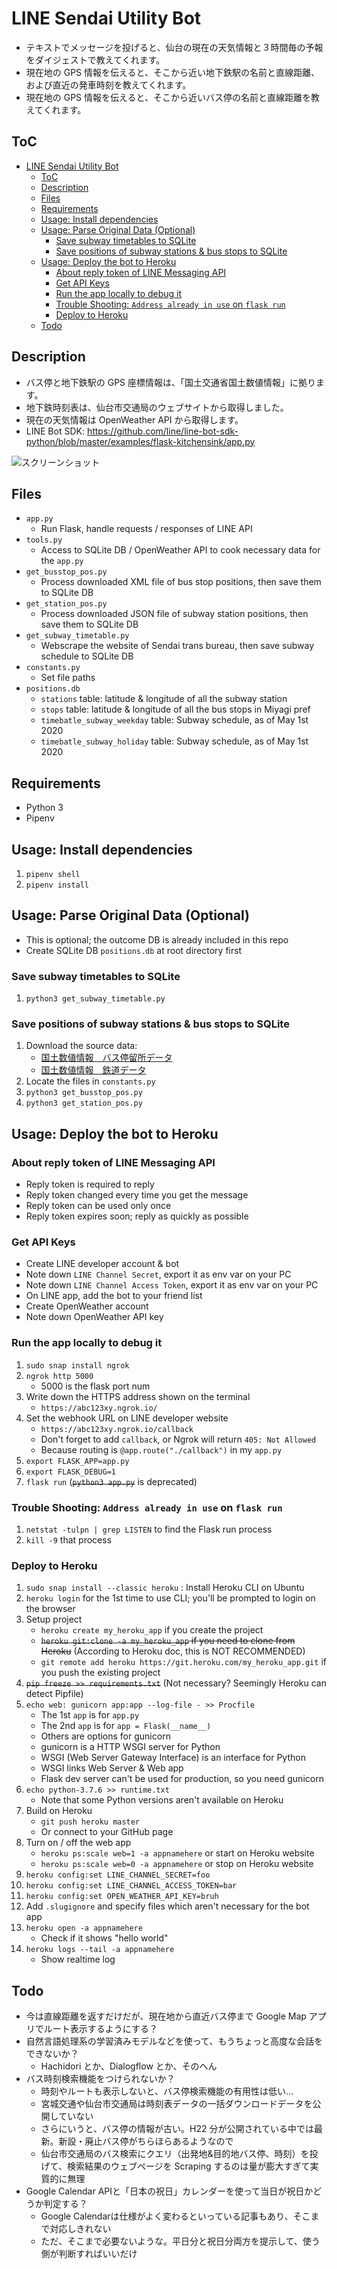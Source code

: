 # LINE Sendai Utility Bot

- テキストでメッセージを投げると、仙台の現在の天気情報と３時間毎の予報をダイジェストで教えてくれます。
- 現在地の GPS 情報を伝えると、そこから近い地下鉄駅の名前と直線距離、および直近の発車時刻を教えてくれます。
- 現在地の GPS 情報を伝えると、そこから近いバス停の名前と直線距離を教えてくれます。

## ToC

- [LINE Sendai Utility Bot](#line-sendai-utility-bot)
  - [ToC](#toc)
  - [Description](#description)
  - [Files](#files)
  - [Requirements](#requirements)
  - [Usage: Install dependencies](#usage-install-dependencies)
  - [Usage: Parse Original Data (Optional)](#usage-parse-original-data-optional)
    - [Save subway timetables to SQLite](#save-subway-timetables-to-sqlite)
    - [Save positions of subway stations & bus stops to SQLite](#save-positions-of-subway-stations--bus-stops-to-sqlite)
  - [Usage: Deploy the bot to Heroku](#usage-deploy-the-bot-to-heroku)
    - [About reply token of  LINE Messaging API](#about-reply-token-of-line-messaging-api)
    - [Get API Keys](#get-api-keys)
    - [Run the app locally to debug it](#run-the-app-locally-to-debug-it)
    - [Trouble Shooting: `Address already in use` on `flask run`](#trouble-shooting-address-already-in-use-on-flask-run)
    - [Deploy to Heroku](#deploy-to-heroku)
  - [Todo](#todo)

## Description

- バス停と地下鉄駅の GPS 座標情報は、「国土交通省国土数値情報」に拠ります。
- 地下鉄時刻表は、仙台市交通局のウェブサイトから取得しました。
- 現在の天気情報は OpenWeather API から取得します。
- LINE Bot SDK: https://github.com/line/line-bot-sdk-python/blob/master/examples/flask-kitchensink/app.py

![スクリーンショット](./screenshot.jpg)

## Files

- `app.py`
  - Run Flask, handle requests / responses of LINE API
- `tools.py`
  - Access to SQLite DB / OpenWeather API to cook necessary data for the `app.py`
- `get_busstop_pos.py`
  - Process downloaded XML file of bus stop positions, then save them to SQLite DB
- `get_station_pos.py`
  - Process downloaded JSON file of subway station positions, then save them to SQLite DB
- `get_subway_timetable.py`
  - Webscrape the website of Sendai trans bureau, then save subway schedule to SQLite DB
- `constants.py`
  - Set file paths
- `positions.db`
  - `stations` table: latitude & longitude of all the subway station
  - `stops` table: latitude & longitude of all the bus stops in Miyagi pref
  - `timebatle_subway_weekday` table: Subway schedule, as of May 1st 2020
  - `timebatle_subway_holiday` table: Subway schedule, as of May 1st 2020

## Requirements

- Python 3
- Pipenv

## Usage: Install dependencies

1. `pipenv shell`
2. `pipenv install`

## Usage: Parse Original Data (Optional)

- This is optional; the outcome DB is already included in this repo
- Create SQLite DB `positions.db` at root directory first

### Save subway timetables to SQLite

1. `python3 get_subway_timetable.py`

### Save positions of subway stations & bus stops to SQLite

1. Download the source data:
   - [国土数値情報　バス停留所データ](http://nlftp.mlit.go.jp/ksj/gml/datalist/KsjTmplt-P11.html)
   - [国土数値情報　鉄道データ](http://nlftp.mlit.go.jp/ksj/gml/datalist/KsjTmplt-N02-v2_3.html)
2. Locate the files in `constants.py`
3. `python3 get_busstop_pos.py`
4. `python3 get_station_pos.py`

## Usage: Deploy the bot to Heroku

### About reply token of  LINE Messaging API

- Reply token is required to reply
- Reply token changed every time you get the message
- Reply token can be used only once
- Reply token expires soon; reply as quickly as possible

### Get API Keys

- Create LINE developer account & bot
- Note down `LINE Channel Secret`, export it as env var on your PC
- Note down `LINE Channel Access Token`, export it as env var on your PC
- On LINE app, add the bot to your friend list
- Create OpenWeather account
- Note down OpenWeather API key

### Run the app locally to debug it

1. `sudo snap install ngrok`
2. `ngrok http 5000`
   - 5000 is the flask port num
3. Write down the HTTPS address shown on the terminal
   - `https://abc123xy.ngrok.io/`
4. Set the webhook URL on LINE developer website
   - `https://abc123xy.ngrok.io/callback`
   - Don't forget to add `callback`, or Ngrok will return `405: Not Allowed`
   - Because routing is `@app.route("./callback")` in my `app.py`
5. `export FLASK_APP=app.py`
6. `export FLASK_DEBUG=1`
7. `flask run` (~~`python3 app.py`~~ is deprecated)

### Trouble Shooting: `Address already in use` on `flask run`

1. `netstat -tulpn | grep LISTEN` to find the Flask run process
2. `kill -9` that process

### Deploy to Heroku

1. `sudo snap install --classic heroku` : Install Heroku CLI on Ubuntu
1. `heroku login` for the 1st time to use CLI; you'll be prompted to login on the browser
1. Setup project
   - `heroku create my_heroku_app` if you create the project
   - ~~`heroku git:clone -a my_heroku_app` if you need to clone from Heroku~~ (According to Heroku doc, this is NOT RECOMMENDED)
   - `git remote add heroku https://git.heroku.com/my_heroku_app.git` if you push the existing project
1. ~~`pip freeze >> requirements.txt`~~ (Not necessary? Seemingly Heroku can detect Pipfile)
1. `echo web: gunicorn app:app --log-file - >> Procfile`
   - The 1st `app` is for `app.py`
   - The 2nd `app` is for `app = Flask(__name__)`
   - Others are options for gunicorn
   - gunicorn is a HTTP WSGI server for Python
   - WSGI (Web Server Gateway Interface) is an interface for Python
   - WSGI links Web Server & Web app
   - Flask dev server can't be used for production, so you need gunicorn
1. `echo python-3.7.6 >> runtime.txt`
   - Note that some Python versions aren't available on Heroku
1. Build on Heroku
   - `git push heroku master`
   - Or connect to your GitHub page
1. Turn on / off the web app
   - `heroku ps:scale web=1 -a appnamehere` or start on Heroku website
   - `heroku ps:scale web=0 -a appnamehere` or stop on Heroku website
1. `heroku config:set LINE_CHANNEL_SECRET=foo`
1. `heroku config:set LINE_CHANNEL_ACCESS_TOKEN=bar`
1. `heroku config:set OPEN_WEATHER_API_KEY=bruh`
1. Add `.slugignore` and specify files which aren't necessary for the bot app
1. `heroku open -a appnamehere`
   - Check if it shows "hello world"
1. `heroku logs --tail -a appnamehere`
   - Show realtime log

## Todo

- 今は直線距離を返すだけだが、現在地から直近バス停まで Google Map アプリでルート表示するようにする？
- 自然言語処理系の学習済みモデルなどを使って、もうちょっと高度な会話をできないか？
  - Hachidori とか、Dialogflow とか、そのへん
- バス時刻検索機能をつけられないか？
  - 時刻やルートも表示しないと、バス停検索機能の有用性は低い...
  - 宮城交通や仙台市交通局は時刻表データの一括ダウンロードデータを公開していない
  - さらにいうと、バス停の情報が古い。H22 分が公開されている中では最新。新設・廃止バス停がちらほらあるようなので
  - 仙台市交通局のバス検索にクエリ（出発地&目的地バス停、時刻）を投げて、検索結果のウェブページを Scraping するのは量が膨大すぎて実質的に無理
- Google Calendar APIと「日本の祝日」カレンダーを使って当日が祝日かどうか判定する？
  - Google Calendarは仕様がよく変わるといっている記事もあり、そこまで対応しきれない
  - ただ、そこまで必要ないような。平日分と祝日分両方を提示して、使う側が判断すればいいだけ
